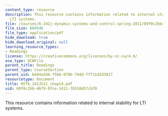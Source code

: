 ```yaml
---
content_type: resource
description: This resource contains information related to internal stability for
  LTI systems.
file: /courses/6-241j-dynamic-systems-and-control-spring-2011/69f0c2bb46799fce14117b510d57cbf0_MIT6_241JS11_chap14.pdf
file_size: 664546
file_type: application/pdf
hide_download: true
hide_download_original: null
learning_resource_types:
- Readings
license: https://creativecommons.org/licenses/by-nc-sa/4.0/
ocw_type: OCWFile
parent_title: Readings
parent_type: CourseSection
parent_uid: bd44ad36-f5b6-870b-74dd-fff31d2d3017
resourcetype: Document
title: MIT6_241JS11_chap14.pdf
uid: 69f0c2bb-4679-9fce-1411-7b510d57cbf0
---
```

This resource contains information related to internal stability for LTI systems.